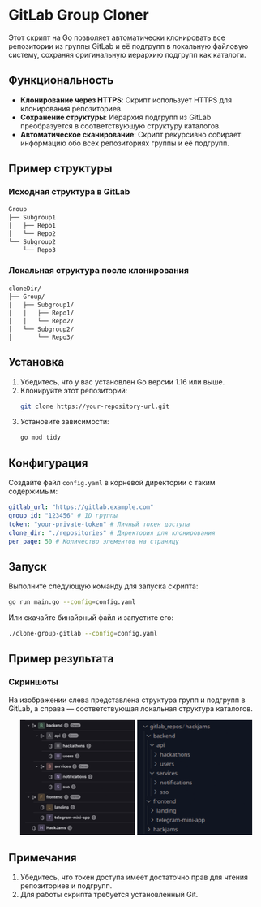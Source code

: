 
# GitLab Group Cloner

Этот скрипт на Go позволяет автоматически клонировать все репозитории из группы GitLab и её подгрупп в локальную файловую систему, сохраняя оригинальную иерархию подгрупп как каталоги.

## Функциональность

- **Клонирование через HTTPS**: Скрипт использует HTTPS для клонирования репозиториев.
- **Сохранение структуры**: Иерархия подгрупп из GitLab преобразуется в соответствующую структуру каталогов.
- **Автоматическое сканирование**: Скрипт рекурсивно собирает информацию обо всех репозиториях группы и её подгрупп.

## Пример структуры

### Исходная структура в GitLab

```
Group
├── Subgroup1
│   ├── Repo1
│   └── Repo2
└── Subgroup2
    └── Repo3
```

### Локальная структура после клонирования

```
cloneDir/
├── Group/
│   ├── Subgroup1/
│   │   ├── Repo1/
│   │   └── Repo2/
│   └── Subgroup2/
│       └── Repo3/
```

## Установка

1. Убедитесь, что у вас установлен Go версии 1.16 или выше.
2. Клонируйте этот репозиторий:
   ```bash
   git clone https://your-repository-url.git
   ```
3. Установите зависимости:
   ```bash
   go mod tidy
   ```

## Конфигурация

Создайте файл `config.yaml` в корневой директории с таким содержимым:

```yaml
gitlab_url: "https://gitlab.example.com"
group_id: "123456" # ID группы
token: "your-private-token" # Личный токен доступа
clone_dir: "./repositories" # Директория для клонирования
per_page: 50 # Количество элементов на страницу
```

## Запуск

Выполните следующую команду для запуска скрипта:

```bash
go run main.go --config=config.yaml
```

Или скачайте бинайрный файл и запустите его:

```bash
./clone-group-gitlab --config=config.yaml
```

## Пример результата

### Скриншоты

На изображении слева представлена структура групп и подгрупп в GitLab, а справа — соответствующая локальная структура каталогов.

<p align="center">
  <img src="./img/gitlab_structure.png" alt="GitLab Structure" width="45%">
    <img src="./img/local_structure.png" alt="Local Structure" width="45%">
</p>

## Примечания

1. Убедитесь, что токен доступа имеет достаточно прав для чтения репозиториев и подгрупп.
2. Для работы скрипта требуется установленный Git.

